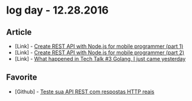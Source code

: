 # log day - 12.28.2016

## Article

- \[Link\] - [Create REST API with Node.js for mobile programmer (part 1)](https://medium.com/@tuyenbq/create-rest-api-with-node-js-for-mobile-programmer-868b6b99753a#.2q68gqtvt)
- \[Link\] - [Create REST API with Node.js for mobile programmer (part 2)](https://medium.com/@tuyenbq/create-rest-api-with-node-js-for-mobile-programmer-part-2-595e2db71bc2#.z8dk5i8vz)
- \[Link\] - [What happened in Tech Talk #3 Golang, I just came yesterday](https://medium.com/@tuyenbq/what-happened-in-tech-talk-3-golang-i-just-came-yesterday-f8403b11633f#.d19g6hcrl)


## Favorite

- \[Github\] - [Teste sua API REST com respostas HTTP reais](http://www.mocky.io/)
